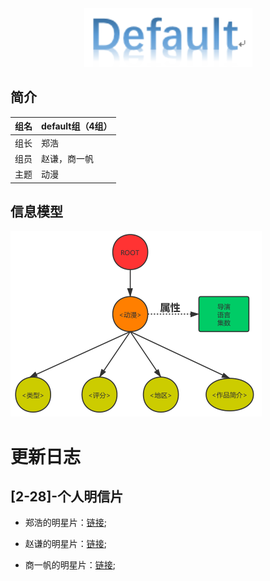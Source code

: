  <div align=center><img  src="./图床/小组logo.png"/></div>
 
## 简介

| 组名 | default组（4组） |
| ---- | ---------------- |
| 组长 | 郑浩             |
| 组员 | 赵谦，商一帆     |
| 主题 | 动漫             |

## 信息模型
![信息模型](./图床/信息模型.png)

# 更新日志

## [2-28]-个人明信片

* 郑浩的明星片：[链接](./2-28小组明信片/zhenghao.xml);

* 赵谦的明星片：[链接]();

* 商一帆的明星片：[链接]();

  



